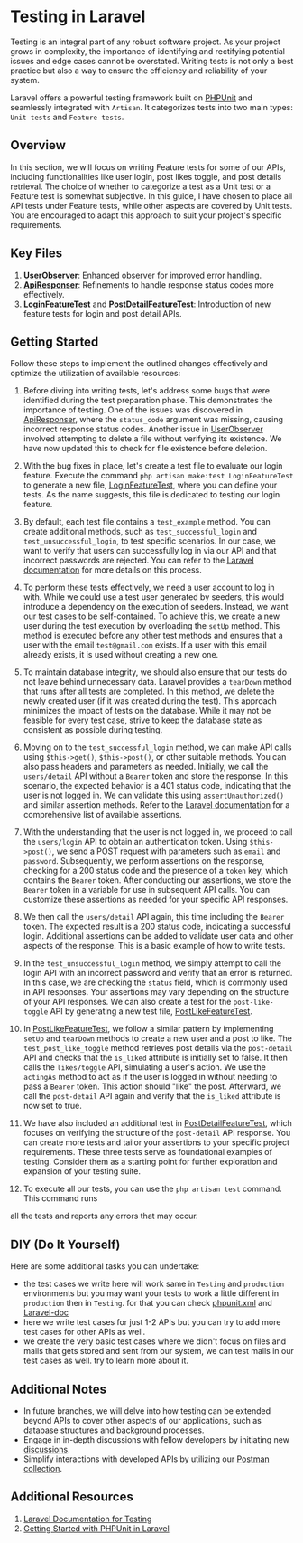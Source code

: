 # Testing in Laravel

Testing is an integral part of any robust software project. As your project grows in complexity, the importance of identifying and rectifying potential issues and edge cases cannot be overstated. Writing tests is not only a best practice but also a way to ensure the efficiency and reliability of your system.

Laravel offers a powerful testing framework built on [PHPUnit](https://phpunit.de/) and seamlessly integrated with `Artisan`. It categorizes tests into two main types: `Unit tests` and `Feature tests`.

## Overview

In this section, we will focus on writing Feature tests for some of our APIs, including functionalities like user login, post likes toggle, and post details retrieval. The choice of whether to categorize a test as a Unit test or a Feature test is somewhat subjective. In this guide, I have chosen to place all API tests under Feature tests, while other aspects are covered by Unit tests. You are encouraged to adapt this approach to suit your project's specific requirements.

## Key Files
1. [**UserObserver**](app/Observers/UserObserver.php): Enhanced observer for improved error handling.
2. [**ApiResponser**](app/Traits/ApiResponser.php): Refinements to handle response status codes more effectively.
3. [**LoginFeatureTest**](tests/Feature/LoginFeatureTest.php) and [**PostDetailFeatureTest**](tests/Feature/PostDetailFeatureTest.php): Introduction of new feature tests for login and post detail APIs.

## Getting Started

Follow these steps to implement the outlined changes effectively and optimize the utilization of available resources:

1. Before diving into writing tests, let's address some bugs that were identified during the test preparation phase. This demonstrates the importance of testing. One of the issues was discovered in [ApiResponser](app/Traits/ApiResponser.php), where the `status_code` argument was missing, causing incorrect response status codes. Another issue in [UserObserver](app/Observers/UserObserver.php) involved attempting to delete a file without verifying its existence. We have now updated this to check for file existence before deletion.

2. With the bug fixes in place, let's create a test file to evaluate our login feature. Execute the command `php artisan make:test LoginFeatureTest` to generate a new file, [LoginFeatureTest](tests/Feature/LoginFeatureTest.php), where you can define your tests. As the name suggests, this file is dedicated to testing our login feature.

3. By default, each test file contains a `test_example` method. You can create additional methods, such as `test_successful_login` and `test_unsuccessful_login`, to test specific scenarios. In our case, we want to verify that users can successfully log in via our API and that incorrect passwords are rejected. You can refer to the [Laravel documentation](https://laravel.com/docs/10.x/testing#creating-tests) for more details on this process.

4. To perform these tests effectively, we need a user account to log in with. While we could use a test user generated by seeders, this would introduce a dependency on the execution of seeders. Instead, we want our test cases to be self-contained. To achieve this, we create a new user during the test execution by overloading the `setUp` method. This method is executed before any other test methods and ensures that a user with the email `test@gmail.com` exists. If a user with this email already exists, it is used without creating a new one.

5. To maintain database integrity, we should also ensure that our tests do not leave behind unnecessary data. Laravel provides a `tearDown` method that runs after all tests are completed. In this method, we delete the newly created user (if it was created during the test). This approach minimizes the impact of tests on the database. While it may not be feasible for every test case, strive to keep the database state as consistent as possible during testing.

6. Moving on to the `test_successful_login` method, we can make API calls using `$this->get()`, `$this->post()`, or other suitable methods. You can also pass headers and parameters as needed. Initially, we call the `users/detail` API without a `Bearer` token and store the response. In this scenario, the expected behavior is a 401 status code, indicating that the user is not logged in. We can validate this using `assertUnauthorized()` and similar assertion methods. Refer to the [Laravel documentation](https://laravel.com/docs/10.x/http-tests#available-assertions) for a comprehensive list of available assertions.

7. With the understanding that the user is not logged in, we proceed to call the `users/login` API to obtain an authentication token. Using `$this->post()`, we send a POST request with parameters such as `email` and `password`. Subsequently, we perform assertions on the response, checking for a 200 status code and the presence of a `token` key, which contains the `Bearer` token. After conducting our assertions, we store the `Bearer` token in a variable for use in subsequent API calls. You can customize these assertions as needed for your specific API responses.

8. We then call the `users/detail` API again, this time including the `Bearer` token. The expected result is a 200 status code, indicating a successful login. Additional assertions can be added to validate user data and other aspects of the response. This is a basic example of how to write tests.

9. In the `test_unsuccessful_login` method, we simply attempt to call the login API with an incorrect password and verify that an error is returned. In this case, we are checking the `status` field, which is commonly used in API responses. Your assertions may vary depending on the structure of your API responses. We can also create a test for the `post-like-toggle` API by generating a new test file, [PostLikeFeatureTest](tests/Feature/PostLikeFeatureTest.php).

10. In [PostLikeFeatureTest](tests/Feature/PostLikeFeatureTest.php), we follow a similar pattern by implementing `setUp` and `tearDown` methods to create a new user and a post to like. The `test_post_like_toggle` method retrieves post details via the `post-detail` API and checks that the `is_liked` attribute is initially set to false. It then calls the `likes/toggle` API, simulating a user's action. We use the `actingAs` method to act as if the user is logged in without needing to pass a `Bearer` token. This action should "like" the post. Afterward, we call the `post-detail` API again and verify that the `is_liked` attribute is now set to true.

11. We have also included an additional test in [PostDetailFeatureTest](tests/Feature/PostDetailFeatureTest.php), which focuses on verifying the structure of the `post-detail` API response. You can create more tests and tailor your assertions to your specific project requirements. These three tests serve as foundational examples of testing. Consider them as a starting point for further exploration and expansion of your testing suite.

12. To execute all our tests, you can use the `php artisan test` command. This command runs

 all the tests and reports any errors that may occur.

## DIY (Do It Yourself)

Here are some additional tasks you can undertake:

- the test cases we write here will work same in `Testing` and `production` environments but you may want your tests to work a little different in `production` then in `Testing`. for that you can check [phpunit.xml](phpunit.xml) and [Laravel-doc](https://laravel.com/docs/10.x/testing#environment)
- here we write test cases for just 1-2 APIs but you can try to add more test cases for other APIs as well.
- we create the very basic test cases where we didn't focus on files and mails that gets stored and sent from our system, we can test mails in our test cases as well. try to learn more about it.

## Additional Notes

- In future branches, we will delve into how testing can be extended beyond APIs to cover other aspects of our applications, such as database structures and background processes.
- Engage in in-depth discussions with fellow developers by initiating new [discussions](https://github.com/mazimez/laravel-hands-on/discussions).
- Simplify interactions with developed APIs by utilizing our [Postman collection](https://elements.getpostman.com/redirect?entityId=13692349-4c7deece-f174-43a3-adfa-95e6cf36792b&entityType=collection).

## Additional Resources

1. [Laravel Documentation for Testing](https://laravel.com/docs/10.x/testing#main-content)
2. [Getting Started with PHPUnit in Laravel](https://semaphoreci.com/community/tutorials/getting-started-with-phpunit-in-laravel#h-introduction)
